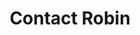 ---
title: Contact Robin
calendlyUrl: https://calendly.com/robin-shaban/30-minute-meeting
layout: ../../layouts/Contact.astro
---